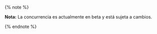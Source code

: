 {% note %}

**Nota:** La concurrencia es actualmente en beta y está sujeta a cambios.

{% endnote %}

